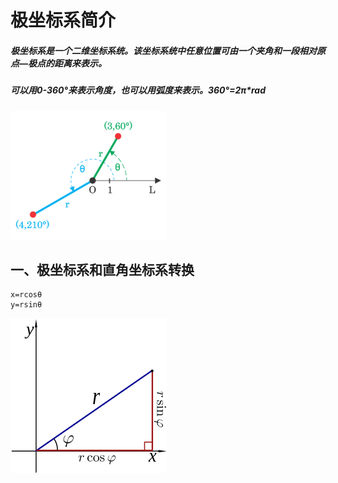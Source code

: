 # 极坐标系简介

##### 极坐标系是一个二维坐标系统。该坐标系统中任意位置可由一个夹角和一段相对原点—极点的距离来表示。
##### 可以用0-360°来表示角度，也可以用弧度来表示。360°=2π*rad

![极坐标系](1.png)

## 一、极坐标系和直角坐标系转换

    x=rcosθ
    y=rsinθ

![极坐标系和直角坐标系转换](2.png)